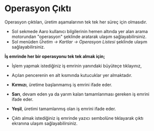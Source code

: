 
# Operasyon Çıktı

Operasyon çıktıları, üretim aşamalarının tek tek her süreç için olmasıdır. 

- Sol sekmede Aaro kullanıcı bilgilerinin hemen altında yer alan arama motorundan "operasyon" şeklinde aratarak ulaşım sağlayabilirsiniz.
- Sol menüden *Üretim -> Kartlar -> Operasyon Listesi* şeklinde ulaşım sağlayabilirsiniz.

**İş emrinde her bir operasyonu tek tek almak için;**

- İşlem yapmak istediğiniz iş emrinin yanındaki büyüteçe tıklayınız,
- Açılan pencerenin en alt kısmında kutucuklar yer almaktadır. 

- **Kırmızı**, üretime başlanmamış iş emrini ifade eder.
- **Sarı**, devam eden ya da yarım kalan tamamlanması gereken iş emrini ifade eder.
- **Yeşil**, üretimi tamamlanmış olan iş emrini ifade eder.

- Çıktı almak istediğiniz iş emrinde yazıcı sembolüne tıklayarak çıktı ekranına ulaşım sağlayabilirsiniz.